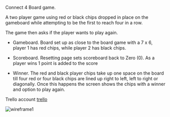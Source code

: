 
Connect 4 Board game.

A two player game using red or black chips dropped in place on the gameboard while attempting to be the first to reach four in a row.

 The game then asks if the player wants to play again.
 

 - Gameboard. 
   Board set up as close to the board game with a 7 x 6, player 1 has red chips, while player 2 has black chips.

 - Scoreboard.
    Resetting page sets scoreboard back to Zero (0).  As a player wins 1 point is added to the score

-  Winner.
    The red and black player chips take up one space on the board till four red or four black chips are lined up right to left,  left to right or diagonally. Once this happens the screen shows the chips with a winner and option to play again.

 Trello account [trello](https://trello.com/b/qfZhwTfN/wdi-project-1) 

![wireframe1](https://files.slack.com/files-tmb/T0351JZQ0-F4GQ6HHK4-de784f4028/ca2ee300-6290-41af-9ee8-271ff0bd8c8d_1024.jpg)











